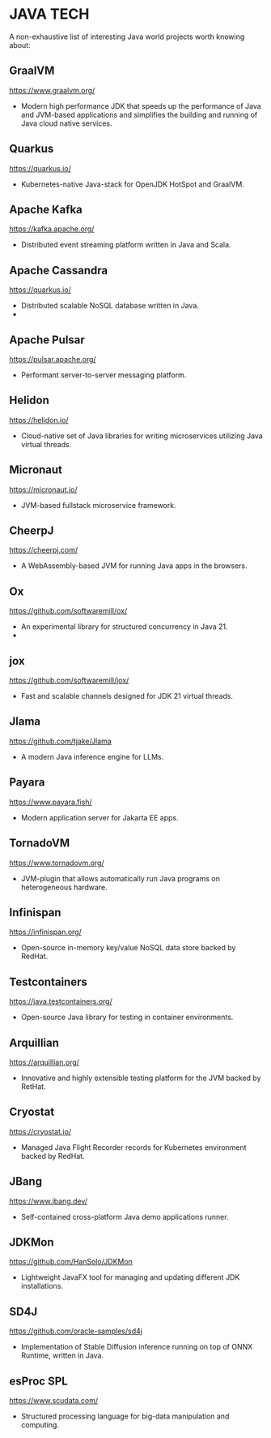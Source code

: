# JAVA TECH
A non-exhaustive list of interesting Java world projects worth knowing about:

## GraalVM
https://www.graalvm.org/
- Modern high performance JDK that speeds up the performance of Java and JVM-based applications and simplifies the building and running of Java cloud native services.

## Quarkus
https://quarkus.io/
- Kubernetes-native Java-stack for OpenJDK HotSpot and GraalVM.

## Apache Kafka
https://kafka.apache.org/
- Distributed event streaming platform written in Java and Scala.

## Apache Cassandra
https://quarkus.io/
- Distributed scalable NoSQL database written in Java.
- 
## Apache Pulsar
https://pulsar.apache.org/
- Performant server-to-server messaging platform.

## Helidon
https://helidon.io/
- Cloud-native set of Java libraries for writing microservices utilizing Java virtual threads.

## Micronaut
https://micronaut.io/
- JVM-based fullstack microservice framework.

## CheerpJ
https://cheerpj.com/
- A WebAssembly-based JVM for running Java apps in the browsers.

## Ox
https://github.com/softwaremill/ox/
- An experimental library for structured concurrency in Java 21.
- 
## jox
https://github.com/softwaremill/jox/
- Fast and scalable channels designed for JDK 21 virtual threads.

## Jlama
https://github.com/tjake/Jlama
- A modern Java inference engine for LLMs.

## Payara
https://www.payara.fish/
- Modern application server for Jakarta EE apps.

## TornadoVM
https://www.tornadovm.org/
- JVM-plugin that allows automatically run Java programs on heterogeneous hardware.

## Infinispan
https://infinispan.org/
- Open-source in-memory key/value NoSQL data store backed by RedHat.

## Testcontainers
https://java.testcontainers.org/
- Open-source Java library for testing in container environments.

## Arquillian
https://arquillian.org/
- Innovative and highly extensible testing platform for the JVM backed by RetHat.

## Cryostat
https://cryostat.io/
- Managed Java Flight Recorder records for Kubernetes environment backed by RedHat.

## JBang
https://www.jbang.dev/
- Self-contained cross-platform Java demo applications runner.

## JDKMon
https://github.com/HanSolo/JDKMon
- Lightweight JavaFX tool for managing and updating different JDK installations.

## SD4J
https://github.com/oracle-samples/sd4j
- Implementation of Stable Diffusion inference running on top of ONNX Runtime, written in Java.

## esProc SPL
https://www.scudata.com/
- Structured processing language for big-data manipulation and computing.  
